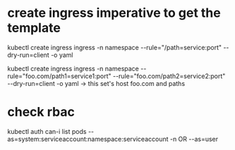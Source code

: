 
 # create ingress imperative to get the template

 kubectl create ingress ingress -n namespace --rule="/path=service:port" --dry-run=client -o yaml

 kubectl create ingress ingress -n namespace --rule="foo.com/path1=service1:port" --rule="foo.com/path2=service2:port" --dry-run=client -o yaml -> this 
set's host foo.com and paths

 # check rbac
  
 kubectl auth can-i list pods --as=system:serviceaccount:namespace:serviceaccount -n <namespace> OR --as=user
